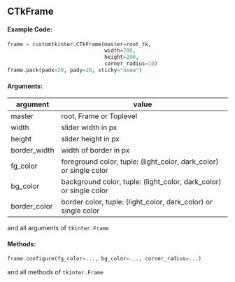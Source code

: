 ## CTkFrame

#### Example Code:
```python
frame = customtkinter.CTkFrame(master=root_tk,
                               width=200,
                               height=200,
                               corner_radius=10)
frame.pack(padx=20, pady=20, sticky="nsew")
```

#### Arguments:

argument | value
--- | ---
master | root, Frame or Toplevel
width | slider width in px
height | slider height in px
border_width | width of border in px
fg_color | foreground color, tuple: (light_color, dark_color) or single color
bg_color | background color, tuple: (light_color, dark_color) or single color
border_color | border color, tuple: (light_color, dark_color) or single color

and all arguments of `tkinter.Frame`

#### Methods:
```python
frame.configure(fg_color=..., bg_color=..., corner_radius=...)
```
and all methods of `tkinter.Frame`